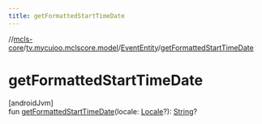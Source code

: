 ```yaml
---
title: getFormattedStartTimeDate
---
```

//[mcls-core](../../../index.html)/[tv.mycujoo.mclscore.model](../index.html)/[EventEntity](index.html)/[getFormattedStartTimeDate](get-formatted-start-time-date.html)



# getFormattedStartTimeDate



[androidJvm]\
fun [getFormattedStartTimeDate](get-formatted-start-time-date.html)(locale: [Locale](https://developer.android.com/reference/kotlin/java/util/Locale.html)?): [String](https://kotlinlang.org/api/latest/jvm/stdlib/kotlin/-string/index.html)?





